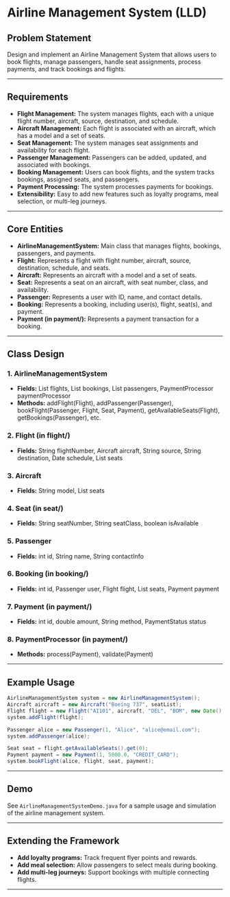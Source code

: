 # Airline Management System (LLD)

## Problem Statement

Design and implement an Airline Management System that allows users to book flights, manage passengers, handle seat assignments, process payments, and track bookings and flights.

---

## Requirements

- **Flight Management:** The system manages flights, each with a unique flight number, aircraft, source, destination, and schedule.
- **Aircraft Management:** Each flight is associated with an aircraft, which has a model and a set of seats.
- **Seat Management:** The system manages seat assignments and availability for each flight.
- **Passenger Management:** Passengers can be added, updated, and associated with bookings.
- **Booking Management:** Users can book flights, and the system tracks bookings, assigned seats, and passengers.
- **Payment Processing:** The system processes payments for bookings.
- **Extensibility:** Easy to add new features such as loyalty programs, meal selection, or multi-leg journeys.

---

## Core Entities

- **AirlineManagementSystem:** Main class that manages flights, bookings, passengers, and payments.
- **Flight:** Represents a flight with flight number, aircraft, source, destination, schedule, and seats.
- **Aircraft:** Represents an aircraft with a model and a set of seats.
- **Seat:** Represents a seat on an aircraft, with seat number, class, and availability.
- **Passenger:** Represents a user with ID, name, and contact details.
- **Booking:** Represents a booking, including user(s), flight, seat(s), and payment.
- **Payment (in payment/):** Represents a payment transaction for a booking.

---

## Class Design

### 1. AirlineManagementSystem
- **Fields:** List<Flight> flights, List<Booking> bookings, List<Passenger> passengers, PaymentProcessor paymentProcessor
- **Methods:** addFlight(Flight), addPassenger(Passenger), bookFlight(Passenger, Flight, Seat, Payment), getAvailableSeats(Flight), getBookings(Passenger), etc.

### 2. Flight (in flight/)
- **Fields:** String flightNumber, Aircraft aircraft, String source, String destination, Date schedule, List<Seat> seats

### 3. Aircraft
- **Fields:** String model, List<Seat> seats

### 4. Seat (in seat/)
- **Fields:** String seatNumber, String seatClass, boolean isAvailable

### 5. Passenger
- **Fields:** int id, String name, String contactInfo

### 6. Booking (in booking/)
- **Fields:** int id, Passenger user, Flight flight, List<Seat> seats, Payment payment

### 7. Payment (in payment/)
- **Fields:** int id, double amount, String method, PaymentStatus status

### 8. PaymentProcessor (in payment/)
- **Methods:** process(Payment), validate(Payment)

---

## Example Usage

```java
AirlineManagementSystem system = new AirlineManagementSystem();
Aircraft aircraft = new Aircraft("Boeing 737", seatList);
Flight flight = new Flight("AI101", aircraft, "DEL", "BOM", new Date(), seatList);
system.addFlight(flight);

Passenger alice = new Passenger(1, "Alice", "alice@email.com");
system.addPassenger(alice);

Seat seat = flight.getAvailableSeats().get(0);
Payment payment = new Payment(1, 5000.0, "CREDIT_CARD");
system.bookFlight(alice, flight, seat, payment);
```

---

## Demo

See `AirlineManagementSystemDemo.java` for a sample usage and simulation of the airline management system.

---

## Extending the Framework

- **Add loyalty programs:** Track frequent flyer points and rewards.
- **Add meal selection:** Allow passengers to select meals during booking.
- **Add multi-leg journeys:** Support bookings with multiple connecting flights.

---